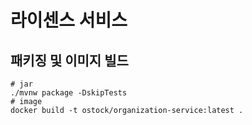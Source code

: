 # 라이센스 서비스

## 패키징 및 이미지 빌드
```shell
# jar
./mvnw package -DskipTests
# image
docker build -t ostock/organization-service:latest .
```